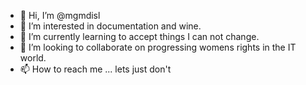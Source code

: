 - 👋 Hi, I’m @mgmdisl
- 👀 I’m interested in documentation and wine.
- 🌱 I’m currently learning to accept things I can not change.
- 💞️ I’m looking to collaborate on progressing womens rights in the IT world. 
- 📫 How to reach me ... lets just don't

<!---
mgmdisl/mgmdisl is a ✨ special ✨ repository because its `README.md` (this file) appears on your GitHub profile.
You can click the Preview link to take a look at your changes.
--->
